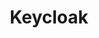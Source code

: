 ---
title: Keycloak
categories:
  - sso
docs:
  - id: java
    url: https://github.com/dasniko/testcontainers-keycloak
    isThirdParty: true
    example: |
      ```java
      KeycloakContainer keycloak = new KeycloakContainer();
      ```
description: |
  Keycloak is an open source identity and access management application that provides user federation, strong authentication, user management, fine-grained authorization, and more.
---